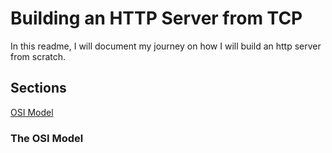 # Building an HTTP Server from TCP
In this readme, I will document my journey on how I will build an http server from scratch.

## Sections
[OSI Model](#the-osi-model)

### The OSI Model
